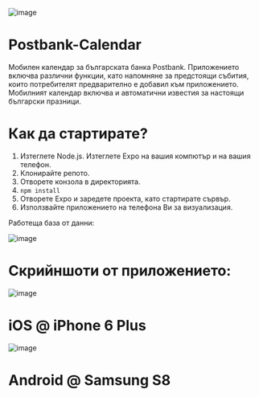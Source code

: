 ![image](https://i.imgur.com/LznsDRO.png)

# Postbank-Calendar

Мобилен календар за българската банка Postbank.
Приложението включва различни функции, като напомняне за предстоящи събития, които потребителят предварително е добавил към приложението. Мобилният календар включва и автоматични известия за настоящи български празници.

# Как да стартирате?
 
  1. Изтеглете Node.js. Изтеглете Expo на вашия компютър и на вашия телефон.
  2. Клонирайте репото.
  3. Отворете конзола в директорията.
  4. `npm install`
  5. Отворете Expo и заредете проекта, като стартирате сървър.
  6. Използвайте приложението на телефона Ви за визуализация.

Работеща база от данни:

  ![image](https://i.imgur.com/sFT3Mru.png)
 
# Скрийншоти от приложението:

  ![image](https://cdn.discordapp.com/attachments/264906526848712704/460458672846536714/image.png)
  
 # iOS @ iPhone 6 Plus
  
  ![image](https://cdn.discordapp.com/attachments/264906526848712704/460476586538303488/image.jpg)
  
 # Android @ Samsung S8

